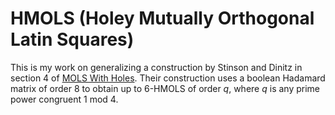 # HMOLS (Holey Mutually Orthogonal Latin Squares)

This is my work on generalizing a construction by Stinson and Dinitz in section 4 of [MOLS With Holes](https://www.sciencedirect.com/science/article/pii/0012365X83900559). Their construction uses a boolean Hadamard matrix of order 8 to obtain up to 6-HMOLS of order _q_, where _q_ is any prime power congruent 1 mod 4. 
